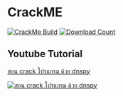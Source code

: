 # CrackME

[![CrackMe Build](https://github.com/0x01code/CrackME/actions/workflows/build.yml/badge.svg)](https://github.com/0x01code/CrackME/actions/workflows/build.yml)
[![Download Count](https://img.shields.io/github/downloads/0x01code/CrackME/total)](https://github.com/0x01code/CrackME/releases)


## Youtube Tutorial
[สอน crack โปรแกรม ด้วย dnspy](https://www.youtube.com/watch?v=3inyl-nBh0w)

[![สอน crack โปรแกรม ด้วย dnspy](https://img.youtube.com/vi/3inyl-nBh0w/0.jpg)](https://www.youtube.com/watch?v=3inyl-nBh0w)
